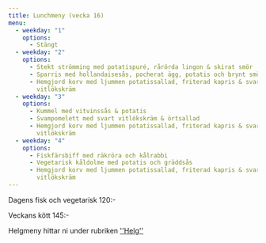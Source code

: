 ```yaml
---
title: Lunchmeny (vecka 16)
menu:
  - weekday: "1"
    options:
      - Stängt
  - weekday: "2"
    options:
      - Stekt strömming med potatispuré, rårörda lingon & skirat smör
      - Sparris med hollandaisesås, pocherat ägg, potatis och brynt smör
      - Hemgjord korv med ljummen potatissallad, friterad kapris & svart
        vitlökskräm
  - weekday: "3"
    options:
      - Kummel med vitvinssås & potatis
      - Svampomelett med svart vitlökskräm & örtsallad
      - Hemgjord korv med ljummen potatissallad, friterad kapris & svart
        vitlökskräm
  - weekday: "4"
    options:
      - Fiskfärsbiff med räkröra och kålrabbi
      - Vegetarisk kåldolme med potatis och gräddsås
      - Hemgjord korv med ljummen potatissallad, friterad kapris & svart
        vitlökskräm
---
```

Dagens fisk och vegetarisk 120:-

Veckans kött 145:-



Helgmeny hittar ni under rubriken [''Helg''](https://www.restaurangstoraholm.se/helg?i=2)
